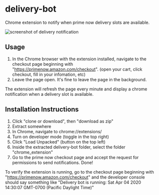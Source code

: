 # delivery-bot
Chrome extension to notify when prime now delivery slots are available.

![screenshot of delivery notification](https://i.imgur.com/obtyUXJ.png)

## Usage
1. In the Chrome browser with the extension installed, navigate to the checkout page beginning with  "https://primenow.amazon.com/checkout". (open your cart, click checkout, fill in your infomation, etc)
2. Leave the page open. It's fine to leave the page in the background.

The extension will refresh the page every minute and display a chrome notification when a delivery slot is available.

## Installation Instructions
1. Click "clone or download", then "download as zip"
2. Extract somewhere
3. In Chrome, navigate to chrome://extensions/
4. Turn on developer mode (toggle in the top right)
5. Click "Load Unpacked" (button on the top left)
6. Inside the extracted delivery-bot folder, select the folder "chrome_extension"
7. Go to the prime now checkout page and accept the request for permissions to send notifications.
Done!

To verify the extension is running, go to the checkout page beginning with "https://primenow.amazon.com/checkout" and the developer console should say something like "Delivery bot is running: Sat Apr 04 2020 14:30:07 GMT-0700 (Pacific Daylight Time)"
